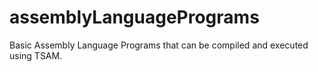 # assemblyLanguagePrograms
Basic Assembly Language Programs that can be compiled and executed using TSAM. 
